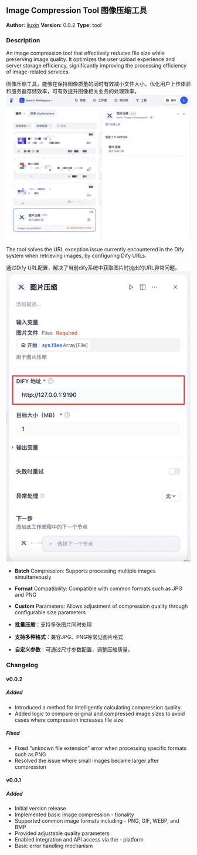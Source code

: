 ## Image Compression Tool 图像压缩工具

**Author:** [liuxin](https://github.com/liuxinjl)
**Version:** 0.0.2
**Type:** tool

### Description
An image compression tool that effectively reduces file size while preserving image quality. It optimizes the user upload experience and server storage efficiency, significantly improving the processing efficiency of image-related services.

图像压缩工具，能够在保持图像质量的同时有效减小文件大小，优化用户上传体验和服务器存储效率，可有效提升图像相关业务的处理效率。
![alt text](<_assets/screen_1.png>)


The tool solves the URL exception issue currently encountered in the Dify system when retrieving images, by configuring Dify URLs.

通过Dify URL配置，解决了当前dify系统中获取图片时抛出的URL异常问题。
![alt text](<_assets/screen_2.png>)

- **Batch** Compression: Supports processing multiple images simultaneously
- **Format** Compatibility: Compatible with common formats such as JPG and PNG
- **Custom** Parameters: Allows adjustment of compression quality through configurable size parameters

- **批量压缩**：支持多张图片同时处理
- **支持多种格式**：兼容JPG、PNG等常见图片格式
- **自定义参数**：可通过尺寸参数配置，调整压缩质量。

### Changelog

#### v0.0.2 

##### Added
- Introduced a method for intelligently calculating compression quality
- Added logic to compare original and compressed image sizes to avoid cases where compression increases file size
##### Fixed
- Fixed “unknown file extension” error when processing specific formats such as PNG
- Resolved the issue where small images became larger after compression


#### v0.0.1

##### Added

- Initial version release
- Implemented basic image compression - tionality
- Supported common image formats including -  PNG, GIF, WEBP, and BMP
- Provided adjustable quality parameters
- Enabled integration and API access via the -  platform
- Basic error handling mechanism
